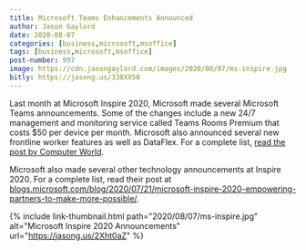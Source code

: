 ```yaml
---
title: Microsoft Teams Enhancements Announced
author: Jason Gaylord
date: 2020-08-07
categories: [business,microsoft,msoffice]
tags: [business,microsoft,msoffice]
post-number: 997
image: https://cdn.jasongaylord.com/images/2020/08/07/ms-inspire.jpg
bitly: https://jasong.us/338XX50
---
```


Last month at Microsoft Inspire 2020, Microsoft made several Microsoft Teams announcements. Some of the changes include a new 24/7 management and monitoring service called Teams Rooms Premium that costs $50 per device per month. Microsoft also announced several new frontline worker features as well as DataFlex. For a complete list, [read the post by Computer World](https://jasong.us/31arU1M).

Microsoft also made several other technology announcements at Inspire 2020. For a complete list, read their post at [blogs.microsoft.com/blog/2020/07/21/microsoft-inspire-2020-empowering-partners-to-make-more-possible/](https://jasong.us/2Xht0aZ).

{% include link-thumbnail.html path="2020/08/07/ms-inspire.jpg" alt="Microsoft Inspire 2020 Announcements" url="https://jasong.us/2Xht0aZ" %}